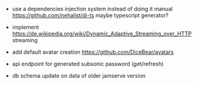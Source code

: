 * use a dependencies injection system instead of doing it manual https://github.com/nehalist/di-ts
  maybe typescript generator?

* implement https://de.wikipedia.org/wiki/Dynamic_Adaptive_Streaming_over_HTTP streaming

* add default avatar creation https://github.com/DiceBear/avatars

* api endpoint for generated subsonic password (get/refresh)

* db schema update on data of older jamserve version
